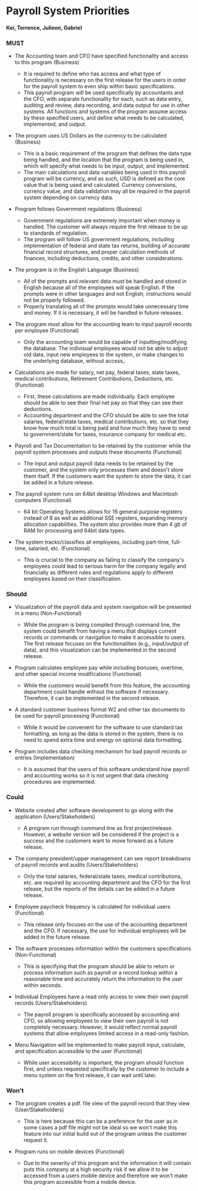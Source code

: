 # Payroll System Priorities

#### Kei, Terrence, Julieon, Gabriel

### MUST

* The Accounting team and CFO have specified functionality and access to this program (Business)
    * It is required to define who has access and what type of functionality is necessary on the first release for the users in order for the payroll system to even ship within basic specifications.
    * This payroll program will be used specifically by accountants and the CFO, with separate functionality for each, such as data entry, auditing and review, data recording, and data output for use in other systems. All functions and systems of the program assume access by these specified users, and define what needs to be calculated, implemented, and output.

* The program uses US Dollars as the currency to be calculated (Business)
    * This is a basic requirement of the program that defines the data type being handled, and the location that the program is being used in, which will specify what needs to be input, output, and implemented.
    * The main calculations and data variables being used in this payroll program will be currency, and as such, USD is defined as the core value that is being used and calculated. Currency conversions, currency value, and data validation may all be required in the payroll system depending on currency data.

* Program follows Government regulations (Business)
    * Government regulations are extremely important when money is handled. The customer will always require the first release to be up to standards of regulation.
    * The program will follow US government regulations, including implementation of federal and state tax returns, building of accurate financial record structures, and proper calculation methods of finances, including deductions, credits, and other considerations.

* The program is in the English Language (Business)
    * All of the prompts and relevant data must be handled and stored in English because all of the employees will speak English. If the prompts were in other languages and not English, instructions would not be properly followed.
    * Properly translating all of the prompts would take unnecessary time and money. If it is necessary, it will be handled in future releases.

* The program must allow for the accounting team to input payroll records per employee (Functional)
    * Only the accounting team would be capable of inputting/modifying the database. The indivisual employees would not be able to adjust old data, input new employees to the system, or make changes to the underlying database, without access,.

* Calculations are made for salary, net pay, federal taxes, state taxes, medical contributions, Retirement Contributions, Deductions, etc. (Functional)
    * First, these calculations are made individually. Each employee should be able to see their final net pay so that they can see their deductions.
    * Accounting department and the CFO should be able to see the total salaries, federal/state taxes, medical contributions, etc. so that they know how much total is being paid and how much they have to send to government/state for taxes, insurance company for medical etc.

* Payroll and Tax Documentation to be retained by the customer while the payroll system processes and outputs these documents (Functional)
    * The input and output payroll data needs to be retained by the customer, and the system only processes them and doesn't store them itself. If the customers want the system to store the data, it can be added in a future release.

* The payroll system runs on 64bit desktop Windows and Macintosh computers (Functional)
   * 64 bit Operating Systems allows for 16 general purpose registers instead of 8 as well as additional SSE registers, expanding memory allocation capabilities. The system also provides more than 4 gb of RAM for processing and 64bit data types.

* The system tracks/classifies all employees, including part-time, full-time, salaried, etc. (Functional)
    * This is crucial to the company as failing to classify the company's employees could lead to serious harm for the company legally and financially as different rules and regulations apply to different employees based on their classification.

### Should

* Visualization of the payroll data and system navigation will be presented in a menu (Non-Functional)
    * While the program is being compiled through command line, the system could benefit from having a menu that displays current records or commands or navigation to make it accessible to users. The first release focuses on the functionalities (e.g., input/output of data), and this visualization can be implemented in the second release.

* Program calculates employee pay while including bonuses, overtime, and other special income modifications (Functional)
    * While the customers would benefit from this feature, the accounting department could handle without the software if necessary. Therefore, it can be implemented in the second release.

* A standard customer business format W2 and other tax documents to be used for payroll processing (Functional)
    * While it would be convenient for the software to use standard tax formatting, as long as the data is stored in the system, there is no need to spend extra time and energy on optional data formatting.

* Program includes data checking mechanism for bad payroll records or entries (Implementation)
    * It is assumed that the users of this software understand how payroll and accounting works so it is not urgent that data checking procedures are implemented.

### Could

* Website created after software development to go along with the application (Users/Stakeholders)
    * A program run through command line as first project/release. However, a website version will be considered if the project is a success and the customers want to move forward as a future release.

* The company president/upper management can see report breakdowns of payroll records and audits (Users/Stakeholders)
    * Only the total salaries, federal/state taxes, medical contributions, etc. are required by accounting department and the CFO for the first release, but the reports of the details can be added in a future release.

* Employee paycheck frequency is calculated for individual users (Functional)
    * This release only focuses on the use of the accounting department and the CFO. If necessary, the use for individual employees will be added in the future release.

* The software processes information within the customers specifications (Non-Functional)
    * This is specifying that the program should be able to return or process information such as payroll or a record lookup within a reasonable time and accurately return the information to the user within seconds.

* Individual Employees have a read only access to view their own payroll records (Users/Stakeholders)
    * The payroll program is specifically accessed by accounting and CFO, so allowing employees to view their own payroll is not completely necessary. However, it would reflect normal payroll systems that allow employees limited access in a read-only fashion.

* Menu Navigation will be implemented to make payroll input, calculate, and specification accessible to the user (Functional)
    * While user accessibility is important, the program should function first, and unless requested specifically by the customer to include a menu system on the first release, it can wait until later.

### Won't

* The program creates a pdf. file view of the payroll record that they view (User/Stakeholders)
    * This is here because this can be a preference for the user as in some cases a pdf file might not be ideal so we won't make this feature into our initial build out of the program unless the customer request it.

* Program runs on mobile devices (Functional)
    * Due to the severity of this program and the information it will contain puts this company at a high security risk if we allow it to be accessed from a users mobile device and therefore we won't make this program accessible from a mobile device.

